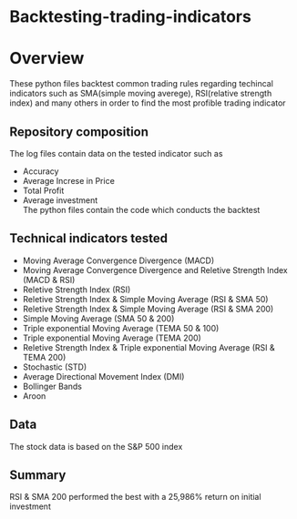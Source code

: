 # Backtesting-trading-indicators
# Overview
These python files backtest common trading rules regarding techincal indicators such as SMA(simple moving averege), RSI(relative strength index) and many others in order to find the most profible trading indicator 
## Repository composition
The log files contain data on the tested indicator such as
- Accuracy
- Average Increse in Price
- Total Profit
- Average investment<br/>
The python files contain the code which conducts the backtest

## Technical indicators tested
- Moving Average Convergence Divergence (MACD)
- Moving Average Convergence Divergence and Reletive Strength Index (MACD & RSI)
- Reletive Strength Index (RSI)
- Reletive Strength Index & Simple Moving Average (RSI & SMA 50)
- Reletive Strength Index & Simple Moving Average (RSI & SMA 200)
- Simple Moving Average (SMA 50 & 200)
- Triple exponential Moving Average (TEMA 50 & 100)
- Triple exponential Moving Average (TEMA 200)
- Reletive Strength Index & Triple exponential Moving Average (RSI & TEMA 200)
- Stochastic (STD)
- Average Directional Movement Index (DMI)
- Bollinger Bands
- Aroon

## Data
The stock data is based on the S&P 500 index
## Summary
RSI & SMA 200 performed the best with a 25,986% return on initial investment



